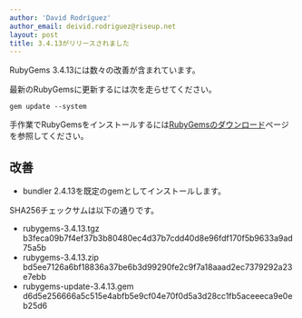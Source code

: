 ```yaml
---
author: 'David Rodríguez'
author_email: deivid.rodriguez@riseup.net
layout: post
title: 3.4.13がリリースされました
---
```


RubyGems 3.4.13には数々の改善が含まれています。

最新のRubyGemsに更新するには次を走らせてください。

    gem update --system

手作業でRubyGemsをインストールするには[RubyGemsのダウンロード][download]ページを参照してください。


## 改善

* bundler 2.4.13を既定のgemとしてインストールします。


SHA256チェックサムは以下の通りです。

* rubygems-3.4.13.tgz
  b3feca09b7f4ef37b3b80480ec4d37b7cdd40d8e96fdf170f5b9633a9ad75a5b
* rubygems-3.4.13.zip  
  bd5ee7126a6bf18836a37be6b3d99290fe2c9f7a18aaad2ec7379292a23e7ebb
* rubygems-update-3.4.13.gem  
  d6d5e256666a5c515e4abfb5e9cf04e70f0d5a3d28cc1fb5aceeeca9e0eb25d6


[download]: https://rubygems.org/pages/download

